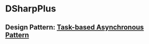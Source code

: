 # DSharpPlus

## Design Pattern: [Task-based Asynchronous Pattern](https://docs.microsoft.com/en-us/dotnet/standard/asynchronous-programming-patterns/task-based-asynchronous-pattern-tap)
